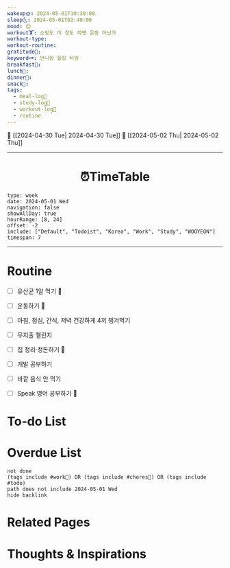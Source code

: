 ```yaml
---
wakeup🌞: 2024-05-01T10:30:00
sleep🌜: 2024-05-01T02:40:00
mood: 😌
workout🏋️: 쇼핑도 이 정도 하면 운동 아닌가
workout-type: 
workout-routine: 
gratitude🙏: 
keyword🗝️: 언니랑 힐링 타임
breakfast🍳: 
lunch🍚: 
dinner🥗: 
snack🍬: 
tags:
  - meal-log📝
  - study-log📓
  - workout-log💪
  - routine
---
```


🔺 [[2024-04-30 Tue| 2024-04-30 Tue]]
🔻 [[2024-05-02 Thu| 2024-05-02 Thu]]
___
<h1> <center>⏰TimeTable </center> </h1>

```gEvent
type: week
date: 2024-05-01 Wed
navigation: false
showAllDay: true
hourRange: [8, 24]
offset: -2
include: ["Default", "Todoist", "Korea", "Work", "Study", "WOOYEON"]
timespan: 7
```

--- 


# Routine 

- [ ] 유산균 1알 먹기 🔼 
- [ ] 운동하기 🔼
- [ ] 아침, 점심, 간식, 저녁 건강하게 4끼 챙겨먹기
- [ ] 무지출 챌린지 
- [ ] 집 정리·정돈하기 🔼
- [ ] 개발 공부하기
- [ ] 바깥 음식 안 먹기 
- [ ] Speak 영어 공부하기 🔼 


# To-do List


# Overdue List
```tasks
not done
(tags include #work💼) OR (tags include #chores🧺) OR (tags include #todo)
path does not include 2024-05-01 Wed
hide backlink
```

# Related Pages



# Thoughts & Inspirations

